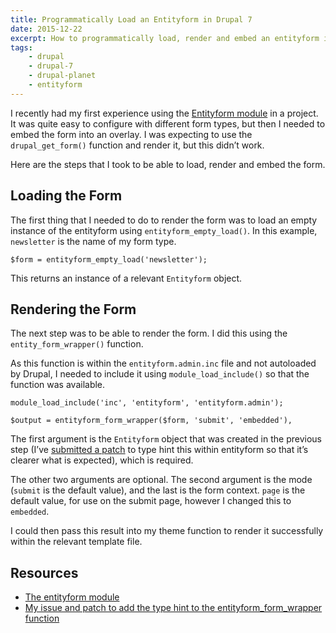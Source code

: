 ```yaml
---
title: Programmatically Load an Entityform in Drupal 7
date: 2015-12-22
excerpt: How to programmatically load, render and embed an entityform in Drupal 7.
tags:
    - drupal
    - drupal-7
    - drupal-planet
    - entityform
---
```


I recently had my first experience using the
[Entityform module](https://www.drupal.org/project/entityform) in a project. It
was quite easy to configure with different form types, but then I needed to
embed the form into an overlay. I was expecting to use the `drupal_get_form()`
function and render it, but this didn’t work.

Here are the steps that I took to be able to load, render and embed the form.

## Loading the Form

The first thing that I needed to do to render the form was to load an empty
instance of the entityform using `entityform_empty_load()`. In this example,
`newsletter` is the name of my form type.

```language-php
$form = entityform_empty_load('newsletter');
```

This returns an instance of a relevant `Entityform` object.

## Rendering the Form

The next step was to be able to render the form. I did this using the
`entity_form_wrapper()` function.

As this function is within the `entityform.admin.inc` file and not autoloaded by
Drupal, I needed to include it using `module_load_include()` so that the
function was available.

```language-php
module_load_include('inc', 'entityform', 'entityform.admin');

$output = entityform_form_wrapper($form, 'submit', 'embedded'),
```

The first argument is the `Entityform` object that was created in the previous
step (I’ve [submitted a patch](https://www.drupal.org/node/2639584) to type hint
this within entityform so that it’s clearer what is expected), which is
required.

The other two arguments are optional. The second argument is the mode (`submit`
is the default value), and the last is the form context. `page` is the default
value, for use on the submit page, however I changed this to `embedded`.

I could then pass this result into my theme function to render it successfully
within the relevant template file.

## Resources

- [The entityform module](https://www.drupal.org/project/entityform)
- [My issue and patch to add the type hint to the entityform_form_wrapper function](https://www.drupal.org/node/2639584)
